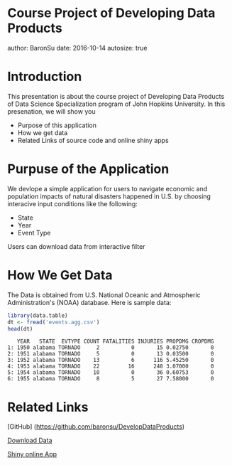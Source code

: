 Course Project of Developing Data Products
========================================================
author: BaronSu
date: 2016-10-14
autosize: true

Introduction
========================================================

This presentation is about the course project of Developing Data Products
of Data Science Specialization program of John Hopkins University. In this
presenation, we will show you

- Purpose of this application
- How we get data
- Related Links of source code and online shiny apps

Purpuse of the Application
========================================================
We devlope a simple application for users to navigate economic and population impacts
of natural disasters happened in U.S. by choosing interacive input conditions like the
following:

- State
- Year
- Event Type

Users can download data from interactive filter

How We Get Data
========================================================
The Data is obtained from U.S. National Oceanic and Atmospheric Administration's (NOAA)
database. Here is sample data:


```r
library(data.table)
dt <- fread('events.agg.csv')
head(dt)
```

```
   YEAR   STATE  EVTYPE COUNT FATALITIES INJURIES PROPDMG CROPDMG
1: 1950 alabama TORNADO     2          0       15 0.02750       0
2: 1951 alabama TORNADO     5          0       13 0.03500       0
3: 1952 alabama TORNADO    13          6      116 5.45250       0
4: 1953 alabama TORNADO    22         16      248 3.07000       0
5: 1954 alabama TORNADO    10          0       36 0.60753       0
6: 1955 alabama TORNADO     8          5       27 7.58000       0
```

Related Links
====
[GitHub] (https://github.com/baronsu/DevelopDataProducts)

[Download Data](https://d396qusza40orc.cloudfront.net/repdata%2Fdata%2FStormData.csv.bz2)

[Shiny online App](https://baronsu.shinyapps.io/shinyProject/)
